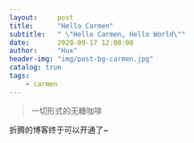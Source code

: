 ```yaml
---
layout:     post
title:      "Hello Carmen"
subtitle:   " \"Hello Carmen, Hello World\""
date:       2020-09-17 12:00:00
author:     "Hux"
header-img: "img/post-bg-carmen.jpg"
catalog: true
tags:
    - carmen
---
```


> 一切形式的无糖咖啡

折腾的博客终于可以开通了~

